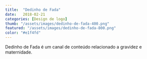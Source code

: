 ```yaml
---
title:  "Dedinho de Fada"
date:   2018-02-21
categories: [Design de logo]
thumb: "/assets/images/dedinho-de-fada-400.png"
featured: "/assets/images/dedinho-de-fada-800.png"
color: "#e1f4fd"
---
```


Dedinho de Fada é um canal de conteúdo relacionado a gravidez e maternidade.